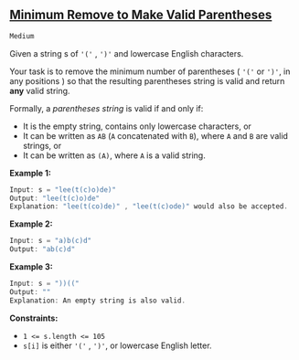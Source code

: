 ## [Minimum Remove to Make Valid Parentheses](https://leetcode.com/problems/minimum-remove-to-make-valid-parentheses/)

```java
Medium 
```

Given a string s of `'('` , `')'` and lowercase English characters.

Your task is to remove the minimum number of parentheses ( `'('` or `')'`, in any positions ) so that the resulting parentheses string is valid and return **any** valid string.

Formally, a *parentheses string* is valid if and only if:

- It is the empty string, contains only lowercase characters, or
- It can be written as `AB` (`A` concatenated with `B`), where `A` and `B` are valid strings, or
- It can be written as `(A)`, where `A` is a valid string.

 **Example 1:**
 
```java
Input: s = "lee(t(c)o)de)"
Output: "lee(t(c)o)de"
Explanation: "lee(t(co)de)" , "lee(t(c)ode)" would also be accepted.
```
 
 **Example 2:**
 
```java
Input: s = "a)b(c)d"
Output: "ab(c)d"
```

 **Example 3:**
 
```java
Input: s = "))(("
Output: ""
Explanation: An empty string is also valid.
```

**Constraints:**

- `1 <= s.length <= 105`
- `s[i]` is either `'('` , `')'`, or lowercase English letter.
